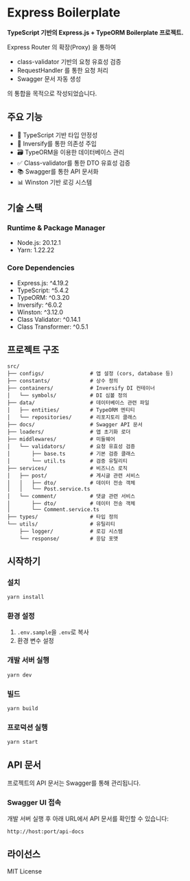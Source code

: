 # Express Boilerplate

**TypeScript 기반의 Express.js + TypeORM Boilerplate 프로젝트.**

 Express Router 의 확장(Proxy) 을 통하여
 - class-validator 기반의 요청 유효성 검증
 - RequestHandler 를 통한 요청 처리
 - Swagger 문서 자동 생성

의 통합을 목적으로 작성되었습니다.

## 주요 기능
- 📝 TypeScript 기반 타입 안정성
- 🎯 Inversify를 통한 의존성 주입
- 🗃️ TypeORM을 이용한 데이터베이스 관리
- ✅ Class-validator를 통한 DTO 유효성 검증
- 📚 Swagger를 통한 API 문서화
- 📊 Winston 기반 로깅 시스템

## 기술 스택

### Runtime & Package Manager
- Node.js: 20.12.1
- Yarn: 1.22.22

### Core Dependencies
- Express.js: ^4.19.2
- TypeScript: ^5.4.2
- TypeORM: ^0.3.20
- Inversify: ^6.0.2
- Winston: ^3.12.0
- Class Validator: ^0.14.1
- Class Transformer: ^0.5.1

## 프로젝트 구조
```
src/
├── configs/               # 앱 설정 (cors, database 등)
├── constants/             # 상수 정의
├── containers/            # Inversify DI 컨테이너
│   └── symbols/           # DI 심볼 정의
├── data/                  # 데이터베이스 관련 파일
│   ├── entities/          # TypeORM 엔티티
│   └── repositories/      # 리포지토리 클래스
├── docs/                  # Swagger API 문서
├── loaders/               # 앱 초기화 로더
├── middlewares/           # 미들웨어
│   └── validators/        # 요청 유효성 검증
│       ├── base.ts        # 기본 검증 클래스
│       └── util.ts        # 검증 유틸리티
├── services/              # 비즈니스 로직
│   ├── post/              # 게시글 관련 서비스
│   │   ├── dto/           # 데이터 전송 객체
│   │   └── Post.service.ts
│   └── comment/           # 댓글 관련 서비스
│       ├── dto/           # 데이터 전송 객체
│       └── Comment.service.ts
├── types/                 # 타입 정의
└── utils/                 # 유틸리티
    ├── logger/            # 로깅 시스템
    └── response/          # 응답 포맷
```

## 시작하기

### 설치
```bash
yarn install
```

### 환경 설정
1. `.env.sample`을 `.env`로 복사
2. 환경 변수 설정

### 개발 서버 실행
```bash
yarn dev
```

### 빌드
```bash
yarn build
```

### 프로덕션 실행
```bash
yarn start
```

## API 문서
프로젝트의 API 문서는 Swagger를 통해 관리됩니다.

### Swagger UI 접속
개발 서버 실행 후 아래 URL에서 API 문서를 확인할 수 있습니다:
```
http://host:port/api-docs
```

## 라이선스
MIT License

